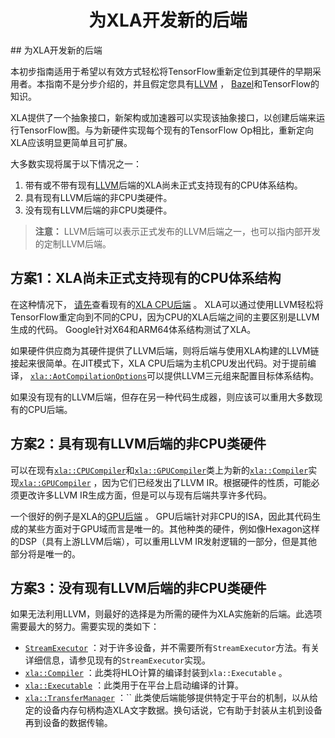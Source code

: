 <h1 align="center">为XLA开发新的后端</h1>
## 为XLA开发新的后端



本初步指南适用于希望以有效方式轻松将TensorFlow重新定位到其硬件的早期采用者。本指南不是分步介绍的，并且假定您具有[LLVM](http://llvm.org/) ， [Bazel](https://bazel.build/)和TensorFlow的知识。

XLA提供了一个抽象接口，新架构或加速器可以实现该抽象接口，以创建后端来运行TensorFlow图。与为新硬件实现每个现有的TensorFlow Op相比，重新定向XLA应该明显更简单且可扩展。

大多数实现将属于以下情况之一：

1. 带有或不带有现有[LLVM](http://llvm.org/)后端的XLA尚未正式支持现有的CPU体系结构。
2. 具有现有LLVM后端的非CPU类硬件。
3. 没有现有LLVM后端的非CPU类硬件。

> **注意：** LLVM后端可以表示正式发布的LLVM后端之一，也可以指内部开发的定制LLVM后端。

## 方案1：XLA尚未正式支持现有的CPU体系结构

在这种情况下， [请先](https://www.tensorflow.org/code/tensorflow/compiler/xla/service/cpu/)查看现有的[XLA CPU后端](https://www.tensorflow.org/code/tensorflow/compiler/xla/service/cpu/) 。 XLA可以通过使用LLVM轻松将TensorFlow重定向到不同的CPU，因为CPU的XLA后端之间的主要区别是LLVM生成的代码。 Google针对X64和ARM64体系结构测试了XLA。

如果硬件供应商为其硬件提供了LLVM后端，则将后端与使用XLA构建的LLVM链接起来很简单。在JIT模式下，XLA CPU后端为主机CPU发出代码。对于提前编译， [`xla::AotCompilationOptions`](https://www.tensorflow.org/code/tensorflow/compiler/xla/service/compiler.h)可以提供LLVM三元组来配置目标体系结构。

如果没有现有的LLVM后端，但存在另一种代码生成器，则应该可以重用大多数现有的CPU后端。

## 方案2：具有现有LLVM后端的非CPU类硬件

可以在现有[`xla::CPUCompiler`](https://www.tensorflow.org/code/tensorflow/compiler/xla/service/cpu/cpu_compiler.cc)和[`xla::GPUCompiler`](https://www.tensorflow.org/code/tensorflow/compiler/xla/service/gpu/nvptx_compiler.cc)类上为新的[`xla::Compiler`](https://www.tensorflow.org/code/tensorflow/compiler/xla/service/compiler.h)实现[`xla::GPUCompiler`](https://www.tensorflow.org/code/tensorflow/compiler/xla/service/gpu/nvptx_compiler.cc) ，因为它们已经发出了LLVM IR。根据硬件的性质，可能必须更改许多LLVM IR生成方面，但是可以与现有后端共享许多代码。

一个很好的例子是XLA的[GPU后端](https://www.tensorflow.org/code/tensorflow/compiler/xla/service/gpu/) 。 GPU后端针对非CPU的ISA，因此其代码生成的某些方面对于GPU域而言是唯一的。其他种类的硬件，例如像Hexagon这样的DSP（具有上游LLVM后端），可以重用LLVM IR发射逻辑的一部分，但是其他部分将是唯一的。







## 方案3：没有现有LLVM后端的非CPU类硬件

如果无法利用LLVM，则最好的选择是为所需的硬件为XLA实施新的后端。此选项需要最大的努力。需要实现的类如下：

- [`StreamExecutor`](https://www.tensorflow.org/code/tensorflow/stream_executor/stream_executor.h) ：对于许多设备，并不需要所有`StreamExecutor`方法。有关详细信息，请参见现有的`StreamExecutor`实现。
- [`xla::Compiler`](https://www.tensorflow.org/code/tensorflow/compiler/xla/service/compiler.h) ：此类将HLO计算的编译封装到`xla::Executable` 。
- [`xla::Executable`](https://www.tensorflow.org/code/tensorflow/compiler/xla/service/executable.h) ：此类用于在平台上启动编译的计算。
- [`xla::TransferManager`](https://www.tensorflow.org/code/tensorflow/compiler/xla/service/transfer_manager.h) ：`` 此类使后端能够提供特定于平台的机制，以从给定的设备内存句柄构造XLA文字数据。换句话说，它有助于封装从主机到设备再到设备的数据传输。